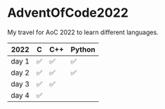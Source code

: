 # AdventOfCode2022
My travel for AoC 2022 to learn different languages.

| 2022  | C | C++ | Python |
|-------|---|-----|--------|
| day 1 | ✅ | ✅   | ✅      |
| day 2 | ✅ | ✅    |  ✅      |
| day 3 | ✅ |  ✅   |        |
| day 4 | ✅ |     |        |
